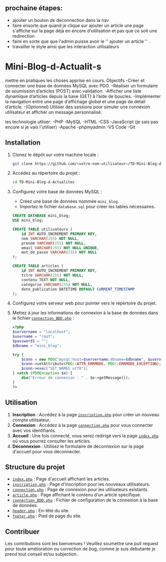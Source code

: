 ## prochaine étapes:
 - ajouter un bouton de deconnection dans la nav
 - faire ensorte que quand je clique sur ajouter un article une page s'affiche sur la page déjà en encore d'utilisation et pas que ce soit une redirection
 - faire en sorte que que l'admin puisse avoir le '' ajouter un article '' .
 - travailler le style ainsi que les interaction utilisateurs




# Mini-Blog-d-Actualit-s
mettre en pratiques les choses apprise en cours.
Objectifs
  -Créer et connecter une base de données MySQL avec PDO.
  -Réaliser un formulaire de soumission d’articles (POST) avec validation.
  -Afficher une liste dynamique d’articles depuis la base (GET) à l’aide de boucles.
  -Implémenter la navigation entre une page d’affichage global et une page de détail d’article.
  -(Optionnel) Utiliser des sessions pour simuler une connexion utilisateur et afficher un message personnalisé.


les technologie utliser:
  -PHP
  -MySQL
  -HTML
  -CSS
  -JavaScript (je sais pas encore si je vais l'utiliser)
  -Apache
  -phpmyadmin
  -VS Code
  -Git 


  ## Installation

1. Clonez le dépôt sur votre machine locale :

    ```sh
    git clone https://github.com/<votre-nom-utilisateur>/TD-Mini-Blog-d-Actualites.git
    ```

2. Accédez au répertoire du projet :

    ```sh
    cd TD-Mini-Blog-d-Actualites
    ```

3. Configurez votre base de données MySQL :

    - Créez une base de données nommée `mini_blog`.
    - Importez le fichier `database.sql` pour créer les tables nécessaires.

    ```sql
    CREATE DATABASE mini_blog;
    USE mini_blog;

    CREATE TABLE utilisateurs (
        id INT AUTO_INCREMENT PRIMARY KEY,
        nom VARCHAR(255) NOT NULL,
        prenom VARCHAR(255) NOT NULL,
        email VARCHAR(255) NOT NULL UNIQUE,
        mot_de_passe VARCHAR(255) NOT NULL
    );

    CREATE TABLE articles (
        id INT AUTO_INCREMENT PRIMARY KEY,
        titre VARCHAR(255) NOT NULL,
        contenu TEXT NOT NULL,
        categorie VARCHAR(255) NOT NULL,
        date_publication DATETIME DEFAULT CURRENT_TIMESTAMP
    );
    ```

4. Configurez votre serveur web pour pointer vers le répertoire du projet.

5. Mettez à jour les informations de connexion à la base de données dans le fichier [`connection_BDD.php`](connection_BDD.php ) :

    ```php
    <?php
    $servername = "localhost";
    $username = "root";
    $password1 = "";
    $dbname = "mini_blog";

    try {
        $conn = new PDO("mysql:host=$servername;dbname=$dbname", $username, $password1);
        $conn->setAttribute(PDO::ATTR_ERRMODE, PDO::ERRMODE_EXCEPTION);
        $conn->exec("SET NAMES utf8");
    } catch (PDOException $e) {
        die("Erreur de connexion : " . $e->getMessage());
    }
    ?>
    ```

## Utilisation

1. **Inscription** : Accédez à la page [`inscription.php`](inscription.php ) pour créer un nouveau compte utilisateur.
2. **Connexion** : Accédez à la page [`connection.php`](connection.php ) pour vous connecter avec vos identifiants.
3. **Accueil** : Une fois connecté, vous serez redirigé vers la page [`index.php`](index.php ) où vous pourrez consulter les articles.
4. **Déconnexion** : Utilisez le formulaire de déconnexion sur la page d'accueil pour vous déconnecter.

## Structure du projet

- [`index.php`](index.php ) : Page d'accueil affichant les articles.
- [`inscription.php`](inscription.php ) : Page d'inscription pour les nouveaux utilisateurs.
- [`connection.php`](connection.php ) : Page de connexion pour les utilisateurs existants.
- [`article.php`](article.php ) : Page affichant le contenu d'un article spécifique.
- [`connection_BDD.php`](connection_BDD.php ) : Fichier de configuration de la connexion à la base de données.
- [`header.php`](header.php ) : En-tête du site.
- [`footer.php`](footer.php ) : Pied de page du site.

## Contribuer

Les contributions sont les bienvenues ! Veuillez soumettre une pull request pour toute amélioration ou correction de bug, comme je suis debutante je prend tout conseil et/ou subjection.


